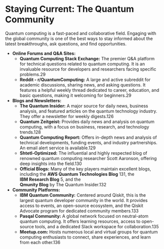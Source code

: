 # Staying Current: The Quantum Community

Quantum computing is a fast-paced and collaborative field. Engaging with the global community is one of the best ways to stay informed about the latest breakthroughs, ask questions, and find opportunities.

* **Online Forums and Q\&A Sites:**  
  * **Quantum Computing Stack Exchange:** The premier Q\&A platform for technical questions related to quantum computing. It is an invaluable resource for developers and researchers facing specific problems.29  
  * **Reddit \- r/QuantumComputing:** A large and active subreddit for academic discussions, sharing news, and asking questions. It features a helpful weekly thread dedicated to career, education, and basic questions, making it welcoming for beginners.29  
* **Blogs and Newsletters:**  
  * **The Quantum Insider:** A major source for daily news, business analysis, and featured articles on the quantum technology industry. They offer a newsletter for weekly digests.126  
  * **Quantum Zeitgeist:** Provides daily news and analysis on quantum computing, with a focus on business, research, and technology trends.128  
  * **Quantum Computing Report:** Offers in-depth news and analysis of technical developments, funding events, and industry partnerships. An email alert service is available.129  
  * **Shtetl-Optimized:** The influential and highly respected blog of renowned quantum computing researcher Scott Aaronson, offering deep insights into the field.130  
  * **Official Blogs:** Many of the key players maintain excellent blogs, including the **AWS Quantum Technologies Blog** 131, the  
    **IBM Research Blog** 5, and the  
    **Qmunity Blog** by The Quantum Insider.132  
* **Community Platforms:**  
  * **IBM Quantum Community:** Centered around Qiskit, this is the largest quantum developer community in the world. It provides access to events, an open-source ecosystem, and the Qiskit Advocate program for dedicated community members.133  
  * **Pasqal Community:** A global network focused on neutral-atom quantum computing. It offers learning resources, access to open-source tools, and a dedicated Slack workspace for collaboration.135  
  * **Meetup.com:** Hosts numerous local and virtual groups for quantum computing enthusiasts to connect, share experiences, and learn from each other.136
